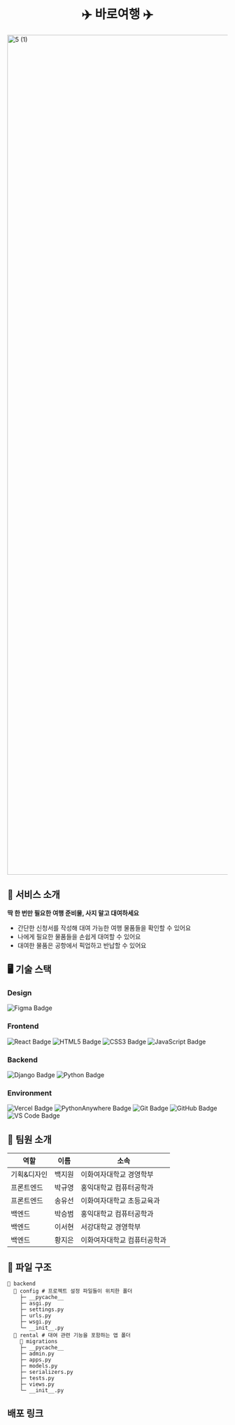 <div align="center"> <h1>✈️ 바로여행 ✈️</h1></div>
<img width="1920" alt="5 (1)" src="https://github.com/user-attachments/assets/69817f44-9cc5-40f1-a8c9-6aeeae123849">

## 🌱 서비스 소개
**딱 한 번만 필요한 여행 준비물, 사지 말고 대여하세요**
- 간단한 신청서를 작성해 대여 가능한 여행 물품들을 확인할 수 있어요
- 나에게 필요한 물품들을 손쉽게 대여할 수 있어요
- 대여한 물품은 공항에서 픽업하고 반납할 수 있어요

## 🖥️ 기술 스택

### Design
<img src='https://img.shields.io/badge/figma-%23F24E1E.svg?style=for-the-badge&logo=figma&logoColor=white' alt='Figma Badge' />

### Frontend
<img src='https://img.shields.io/badge/react-%2320232a.svg?style=for-the-badge&logo=react&logoColor=%2361DAFB' alt='React Badge' /> <img src='https://img.shields.io/badge/html5-%23E34F26.svg?style=for-the-badge&logo=html5&logoColor=white' alt='HTML5 Badge' /> <img src='https://img.shields.io/badge/css3-%231572B6.svg?style=for-the-badge&logo=css3&logoColor=white' alt='CSS3 Badge' /> <img src='https://img.shields.io/badge/javascript-%23323330.svg?style=for-the-badge&logo=javascript&logoColor=%23F7DF1E' alt='JavaScript Badge' />

### Backend
<img src='https://img.shields.io/badge/django-%23092E20.svg?style=for-the-badge&logo=django&logoColor=white' alt='Django Badge' /> <img src='https://img.shields.io/badge/python-3670A0?style=for-the-badge&logo=python&logoColor=ffdd54' alt='Python Badge' />

### Environment
<img src='https://img.shields.io/badge/vercel-%23000000.svg?style=for-the-badge&logo=vercel&logoColor=white' alt='Vercel Badge' /> <img src='https://img.shields.io/badge/pythonanywhere-%232F9FD7.svg?style=for-the-badge&logo=pythonanywhere&logoColor=151515' alt='PythonAnywhere Badge' />  <img src='https://img.shields.io/badge/git-%23F05033.svg?style=for-the-badge&logo=git&logoColor=white' alt='Git Badge' /> <img src='https://img.shields.io/badge/github-%23121011.svg?style=for-the-badge&logo=github&logoColor=white' alt='GitHub Badge' /> <img src='https://img.shields.io/badge/Visual%20Studio%20Code-0078d7.svg?style=for-the-badge&logo=visual-studio-code&logoColor=white' alt='VS Code Badge' /> 



## 🦁 팀원 소개

|역할|이름|소속|
|------|---|---|
|기획&디자인|백지원|이화여자대학교 경영학부|
|프론트엔드|박규영|홍익대학교 컴퓨터공학과|
|프론트엔드|송유선|이화여자대학교 초등교육과|
|백엔드|박승범|홍익대학교 컴퓨터공학과|
|백엔드|이서현|서강대학교 경영학부|
|백엔드|황지은|이화여자대학교 컴퓨터공학과|

## 🍡 파일 구조

```plaintext
📂 backend
  📂 config # 프로젝트 설정 파일들이 위치한 폴더
    ├─ __pycache__
    ├─ asgi.py
    ├─ settings.py
    ├─ urls.py
    ├─ wsgi.py
    └─ __init__.py
  📂 rental # 대여 관련 기능을 포함하는 앱 폴더
    📂 migrations
    ├─ __pycache__
    ├─ admin.py
    ├─ apps.py
    ├─ models.py
    ├─ serializers.py
    ├─ tests.py
    ├─ views.py
    └─ __init__.py
```

## 배포 링크 
